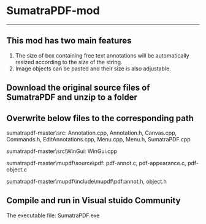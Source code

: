 # SumatraPDF-mod
----------------------------------------------------------------------------------------------------------------------------------------------
This mod has two main features
-----------------------------------------------------------------------------------------------------------------------------------------------
1) The size of box containing free text annotations will be automatically resized according to the size of the string.
2) Image objects can be pasted and their size is also adjustable.

Download the original source files of SumatraPDF and unzip to a folder
----------------------------------------------------------------------------------------------------------------------------------------------

Overwrite below files to the corresponding path
-----------------------------------------------------------------------------------------------------------------------------------------------
sumatrapdf-master\src\: Annotation.cpp, Annotation.h, Canvas.cpp, Commands.h, EditAnnotations.cpp, Menu.cpp, Menu.h, SumatraPDF.cpp

sumatrapdf-master\src\WinGui: WinGui.cpp

sumatrapdf-master\mupdf\source\pdf: pdf-annot.c, pdf-appearance.c, pdf-object.c

sumatrapdf-master\mupdf\include\mupdf\pdf:annot.h, object.h

Compile and run in Visual stuido Community
-----------------------------------------------------------------------------------------------------------------------------------------------
The executable file: SumatraPDF.exe



